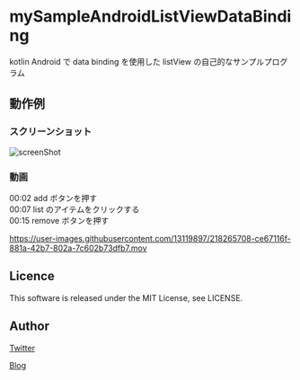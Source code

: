 # mySampleAndroidListViewDataBinding

kotlin Android で data binding を使用した listView の自己的なサンプルプログラム

## 動作例

### スクリーンショット

![screenShot](https://user-images.githubusercontent.com/13119897/218265816-01092f95-0145-403a-b952-db81724ba6f8.jpg)

### 動画

00:02 add ボタンを押す <br>
00:07 list のアイテムをクリックする <br>
00:15 remove ボタンを押す <br>

https://user-images.githubusercontent.com/13119897/218265708-ce67116f-881a-42b7-802a-7c602b73dfb7.mov

## Licence

This software is released under the MIT License, see LICENSE.

## Author

[Twitter](https://twitter.com/momijinn_aka)

[Blog](http://www.autumn-color.com/)
